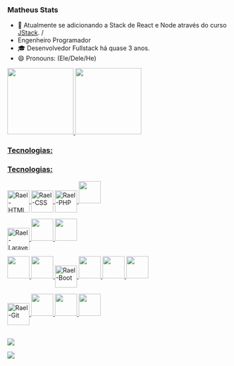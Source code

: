 ### Matheus Stats

- 🌱 Atualmente se adicionando a Stack de React e Node através do curso <a href="https://jstack.com.br/" target="_blank"> JStack</a>. / 
- Engenheiro Programador
- 🎓 Desenvolvedor Fullstack há quase 3 anos.
- 😄 Pronouns: (Ele/Dele/He)


<div align="justify">
  <a href="https://github.com/igarashiisrael">
  <img height="150cm" src="https://github-readme-stats.vercel.app/api?username=andreattamatheus&show_icons=true&theme=ocean_dark&include_all_commits=true&count_private=true"/>
  <img height="150cm" src="https://github-readme-stats.vercel.app/api/top-langs/?username=andreattamatheus&layout=compact&langs_count=7&theme=ocean_dark"/>
</div>
  

### Tecnologias:


### Tecnologias:

<img align="center" alt="Rael-HTML" height="50" width="50"
    height="50" width="50" src="https://cdn.jsdelivr.net/gh/devicons/devicon/icons/html5/html5-plain-wordmark.svg" />
<img align="center" alt="Rael-CSS" height="50" width="50"
    height="50" width="50" src="https://cdn.jsdelivr.net/gh/devicons/devicon/icons/css3/css3-plain-wordmark.svg" />
<img align="center" alt="Rael-PHP" height="50" width="50"
    height="50" width="50" src="https://cdn.jsdelivr.net/gh/devicons/devicon/icons/php/php-original.svg" />
<img height="50" width="50" src="https://cdn.jsdelivr.net/gh/devicons/devicon/icons/javascript/javascript-original.svg" />


<img align="center" alt="Rael-Laravel" height="50" width="50"
    height="50" width="50" src="https://cdn.jsdelivr.net/gh/devicons/devicon/icons/laravel/laravel-plain.svg" />
<img height="50" width="50" src="https://cdn.jsdelivr.net/gh/devicons/devicon/icons/react/react-original.svg" />
<img height="50" width="50" src="https://cdn.jsdelivr.net/gh/devicons/devicon/icons/nodejs/nodejs-original.svg" />

<img height="50" width="50" src="https://cdn.jsdelivr.net/gh/devicons/devicon/icons/mysql/mysql-original.svg" />

<img height="50" width="50" src="https://cdn.jsdelivr.net/gh/devicons/devicon/icons/sass/sass-original.svg" />
<img align="center" alt="Rael-Boot" height="50" width="50"
    height="50" width="50" src="https://cdn.jsdelivr.net/gh/devicons/devicon/icons/tailwindcss/tailwindcss-original-wordmark.svg" />
<img height="50" width="50" src="https://cdn.jsdelivr.net/gh/devicons/devicon/icons/bootstrap/bootstrap-original.svg" />

<img height="50" width="50" src="https://cdn.jsdelivr.net/gh/devicons/devicon/icons/canva/canva-original.svg" />
<img height="50" width="50" src="https://cdn.jsdelivr.net/gh/devicons/devicon/icons/figma/figma-original.svg" />


<img align="center" alt="Rael-Git" height="50" width="50"
height="50" width="50" src="https://cdn.jsdelivr.net/gh/devicons/devicon/icons/git/git-original.svg" />
<img height="50" width="50" src="https://cdn.jsdelivr.net/gh/devicons/devicon/icons/bitbucket/bitbucket-original.svg" />
<img height="50" width="50" src="https://cdn.jsdelivr.net/gh/devicons/devicon/icons/bash/bash-original.svg" />
<img height="50" width="50" src="https://cdn.jsdelivr.net/gh/devicons/devicon/icons/docker/docker-original.svg" />





 
          
  
##
  
<div>
  <a href="https://instagram.com/andreatta_matheus" target="_blank"><img src="https://img.shields.io/badge/-Instagram-%23E4405F?style=for-the-badge&logo=instagram&logoColor=white" target="_blank"></a>

  <a href="https://www.linkedin.com/in/matheusandreatta" target="_blank"><img src="https://img.shields.io/badge/-LinkedIn-%230077B5?style=for-the-badge&logo=linkedin&logoColor=white" target="_blank"></a> 
    

  </div>
